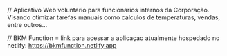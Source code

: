 // Aplicativo Web voluntario para funcionarios internos da Corporação. Visando otimizar tarefas manuais como calculos de temperaturas, vendas, entre outros...

// BKM Function = link para acessar a aplicaçao atualmente hospedado no netlify: https://bkmfunction.netlify.app
